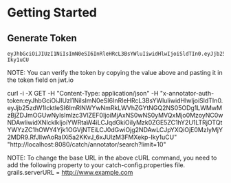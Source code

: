 # Getting Started

## Generate Token
```
eyJhbGciOiJIUzI1NiIsImN0eSI6InRleHRcL3BsYWluIiwidHlwIjoiSldTIn0.eyJjb25zdW1lcktleSI6ImRlNWYwNmRkLWVhZGYtNGQ2NS05ODg1LWMwMzBjZDJmOGUwNyIsImlzc3VlZEF0IjoiMjAxNS0wNS0yMVQxMjo0MzoyNC0wNDAwIiwidXNlcklkIjoiYWRtaW4iLCJqdGkiOiIyMzk0ZGE5ZC1hY2U1LTRjOTQtYWYzZC1hOWY4Yjk1OGVjNTEiLCJ0dGwiOjg2NDAwLCJpYXQiOjE0MzIyMjY2MDR9.RfJlIwAoRaIXi5a2KKvJ_6xJUlzM3FMXekp-Iky1uCU
```

NOTE: You can verify the token by copying the value above and pasting it in the token field on jwt.io

curl -i -X GET -H "Content-Type: application/json" -H "x-annotator-auth-token:eyJhbGciOiJIUzI1NiIsImN0eSI6InRleHRcL3BsYWluIiwidHlwIjoiSldTIn0.eyJjb25zdW1lcktleSI6ImRlNWYwNmRkLWVhZGYtNGQ2NS05ODg1LWMwMzBjZDJmOGUwNyIsImlzc3VlZEF0IjoiMjAxNS0wNS0yMVQxMjo0MzoyNC0wNDAwIiwidXNlcklkIjoiYWRtaW4iLCJqdGkiOiIyMzk0ZGE5ZC1hY2U1LTRjOTQtYWYzZC1hOWY4Yjk1OGVjNTEiLCJ0dGwiOjg2NDAwLCJpYXQiOjE0MzIyMjY2MDR9.RfJlIwAoRaIXi5a2KKvJ_6xJUlzM3FMXekp-Iky1uCU" "http://localhost:8080/catch/annotator/search?limit=10"

NOTE: To change the base URL in the above cURL command, you need to add the following property to your catch-config.properties file.
grails.serverURL = http://www.example.com
